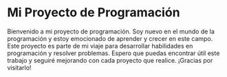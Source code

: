 # Mi Proyecto de Programación

Bienvenido a mi proyecto de programación. Soy nuevo en el mundo de la programación y estoy emocionado de aprender y crecer en este campo. Este proyecto es parte de mi viaje para desarrollar habilidades en programación y resolver problemas. Espero que puedas encontrar útil este trabajo y seguiré mejorando con cada proyecto que realice. ¡Gracias por visitarlo!
